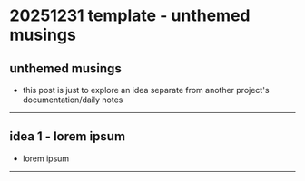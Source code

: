 # 20251231 template - unthemed musings
## unthemed musings
* this post is just to explore an idea separate from another project's documentation/daily notes

---

## idea 1 - lorem ipsum

* lorem ipsum

--- 